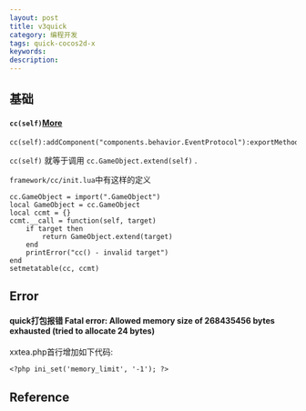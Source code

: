 ```yaml
---
layout: post
title: v3quick
category: 编程开发
tags: quick-cocos2d-x
keywords: 
description: 
---
```


## 基础

#### `cc(self)`[More](https://blog.csdn.net/gulan0/article/details/50407683)

```
cc(self):addComponent("components.behavior.EventProtocol"):exportMethods()
```


 `cc(self)` 就等于调用 `cc.GameObject.extend(self)` .

`framework/cc/init.lua`中有这样的定义

```
cc.GameObject = import(".GameObject")
local GameObject = cc.GameObject
local ccmt = {}
ccmt.__call = function(self, target)
    if target then
        return GameObject.extend(target)
    end
    printError("cc() - invalid target")
end
setmetatable(cc, ccmt)

```

## Error

#### quick打包报错 Fatal error: Allowed memory size of 268435456 bytes exhausted (tried to allocate 24 bytes) 

xxtea.php首行增加如下代码:
```
<?php ini_set('memory_limit', '-1'); ?>
```

## Reference
